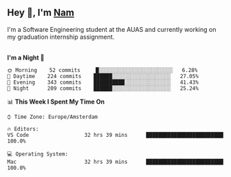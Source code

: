 <h2>Hey 👋, I'm <a href="https://namtphan.github.io/">Nam</a></h2>
I'm a Software Engineering student at the AUAS and currently working on my graduation internship assignment.
<br/><br/>
<!-- Most used languages stats -->
<!-- [![Top Langs](https://github-readme-stats.vercel.app/api/top-langs/?username=namtphan&layout=compact)](https://github.com/namtphan2/github-readme-stats) -->
  
<!--START_SECTION:waka-->
**I'm a Night 🦉** 

```text
🌞 Morning    52 commits     █░░░░░░░░░░░░░░░░░░░░░░░░   6.28% 
🌆 Daytime    224 commits    ██████░░░░░░░░░░░░░░░░░░░   27.05% 
🌃 Evening    343 commits    ██████████░░░░░░░░░░░░░░░   41.43% 
🌙 Night      209 commits    ██████░░░░░░░░░░░░░░░░░░░   25.24%

```


📊 **This Week I Spent My Time On** 

```text
⌚︎ Time Zone: Europe/Amsterdam

🔥 Editors: 
VS Code                  32 hrs 39 mins      █████████████████████████   100.0%

💻 Operating System: 
Mac                      32 hrs 39 mins      █████████████████████████   100.0%

```


<!--END_SECTION:waka-->
